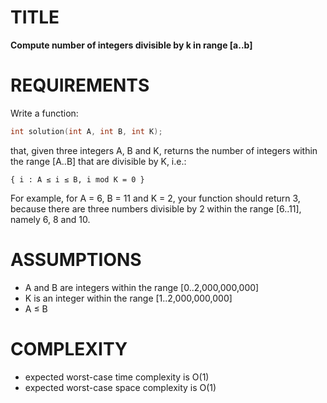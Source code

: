 TITLE
=====
**Compute number of integers divisible by k in range [a..b]**

REQUIREMENTS
============
Write a function:

```c++
int solution(int A, int B, int K);
```
that, given three integers A, B and K, returns the number of integers within the range [A..B] that are divisible by K, i.e.:

    { i : A ≤ i ≤ B, i mod K = 0 }
For example, for A = 6, B = 11 and K = 2, your function should return 3, because there are three numbers divisible by 2 within the range [6..11], namely 6, 8 and 10.

ASSUMPTIONS
===========
* A and B are integers within the range [0..2,000,000,000]
* K is an integer within the range [1..2,000,000,000]
* A ≤ B

COMPLEXITY
===========
* expected worst-case time complexity is O(1)
* expected worst-case space complexity is O(1)
